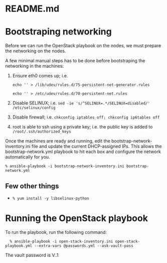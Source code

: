 # README.md #

# Bootstraping networking #

Before we can run the OpenStack playbook on the nodes, we must prepare the networking on the nodes.

A few minimal manual steps has to be done before bootstraping the networking in the machines:

1. Ensure eth0 comes up; i.e.

    `echo '' > /lib/udev/rules.d/75-persistent-net-generator.rules`
    
    `echo '' > /etc/udev/rules.d/70-persistent-net.rules`

1. Disable SELINUX; i.e. `sed -ie 's/^SELINUX=.*/SELINUX=disabled/' /etc/selinux/config`
1. Disable firewall; i.e. `chkconfig iptables off; chkconfig ip6tables off`
1. root is able to ssh using a private key; i.e. the public key is added to `/root/.ssh/authorized_keys`

Once the machines are ready and running, edit the bootstrap-network-inventory.ini file and update the current DHCP-assigned IPs. This allows the bootstrap-network.yml playbook to hit each box and configure the network automatically for you.

`% ansible-playbook -i bootstrap-network-inventory.ini bootstrap-network.yml`

## Few other things ##

* `% yum install -y libselinux-python`

# Running the OpenStack playbook #

To run the playbook, run the following command:
```
  % ansible-playbook -i open-stack-inventory.ini open-stack-playbook.yml --extra-vars @passwords.yml --ask-vault-pass
```

The vault password is V..1
